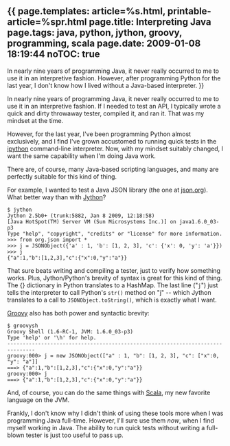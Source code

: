 {{
page.templates: article=%s.html, printable-article=%spr.html
page.title: Interpreting Java
page.tags: java, python, jython, groovy, programming, scala
page.date: 2009-01-08 18:19:44
noTOC: true
---
In nearly nine years of programming Java, it never really occurred
to me to use it in an interpretive fashion. However, after
programming Python for the last year, I don't know how I lived
without a Java-based interpreter.
}}

In nearly nine years of programming Java, it never really occurred
to me to use it in an interpretive fashion. If I needed to test an
API, I typically wrote a quick and dirty throwaway tester, compiled
it, and ran it. That was my mindset at the time.

However, for the last year, I've been programming Python almost
exclusively, and I find I've grown accustomed to running quick
tests in the [ipython][] command-line
interpreter. Now, with my mindset suitably changed, I want the same
capability when I'm doing Java work.

There are, of course, many Java-based scripting languages, and many
are perfectly suitable for this kind of thing.

For example, I wanted to test a Java JSON library (the one at
[json.org][]). What better way than with
[Jython][]?

    $ jython
    Jython 2.5b0+ (trunk:5882, Jan 8 2009, 12:18:58) 
    [Java HotSpot(TM) Server VM (Sun Microsystems Inc.)] on java1.6.0_03-p3
    Type "help", "copyright", "credits" or "license" for more information.
    >>> from org.json import *
    >>> j = JSONObject({'a' : 1, 'b': [1, 2, 3], 'c': {'x': 0, 'y': 'a'}})
    >>> j
    {"a":1,"b":[1,2,3],"c":{"x":0,"y":"a"}}

That sure beats writing and compiling a tester, just to verify how
something works. Plus, Jython/Python's brevity of syntax is great
for this kind of thing. The {} dictionary in Python translates to a
HashMap. The last line ("`j`") just tells the interpreter to call
Python's `str()` method on "j" -- which Jython translates to a call
to `JSONObject.toString()`, which is exactly what I want.

[Groovy][] also has both power and
syntactic brevity:

    $ groovysh
    Groovy Shell (1.6-RC-1, JVM: 1.6.0_03-p3)
    Type 'help' or '\h' for help.
    -------------------------------------------------------------------------------
    groovy:000> j = new JSONObject(["a" : 1, "b": [1, 2, 3], "c": ["x":0, "y": "a"]]
    ===> {"a":1,"b":[1,2,3],"c":{"x":0,"y":"a"}}
    groovy:000> j
    ===> {"a":1,"b":[1,2,3],"c":{"x":0,"y":"a"}}

And, of course, you can do the same things with [Scala][], my new favorite
language on the JVM.

Frankly, I don't know why I didn't think of using these tools more
when I was programming Java full-time. However, I'll sure use them
*now*, when I find myself working in Java. The ability to run quick
tests without writing a full-blown tester is just too useful to
pass up.

[ipython]: http://ipython.scipy.org/
[json.org]: http://www.json.org/
[Jython]: http://www.jython.org/
[Groovy]: http://groovy.codehaus.org/
[Scala]: http://www.scala-lang.org/
